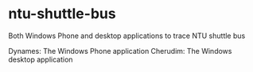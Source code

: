 # ntu-shuttle-bus
Both Windows Phone and desktop applications to trace NTU shuttle bus

Dynames: The Windows Phone application
Cherudim: The Windows desktop application
